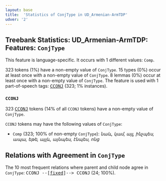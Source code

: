 ```yaml
---
layout: base
title:  'Statistics of ConjType in UD_Armenian-ArmTDP'
udver: '2'
---
```


## Treebank Statistics: UD_Armenian-ArmTDP: Features: `ConjType`

This feature is language-specific.
It occurs with 1 different values: `Comp`.

323 tokens (1%) have a non-empty value of `ConjType`.
15 types (0%) occur at least once with a non-empty value of `ConjType`.
8 lemmas (0%) occur at least once with a non-empty value of `ConjType`.
The feature is used with 1 part-of-speech tags: <tt><a href="hy_armtdp-pos-CCONJ.html">CCONJ</a></tt> (323; 1% instances).

### `CCONJ`

323 <tt><a href="hy_armtdp-pos-CCONJ.html">CCONJ</a></tt> tokens (14% of all `CCONJ` tokens) have a non-empty value of `ConjType`.

`CCONJ` tokens may have the following values of `ConjType`:

* `Comp` (323; 100% of non-empty `ConjType`): <em>նաև, կամ, այլ, ինչպես, ապա, եթե, այլև, այնպես, էնպես, ոնց</em>

## Relations with Agreement in `ConjType`

The 10 most frequent relations where parent and child node agree in `ConjType`:
<tt>CCONJ --[<tt><a href="hy_armtdp-dep-fixed.html">fixed</a></tt>]--> CCONJ</tt> (24; 100%).

